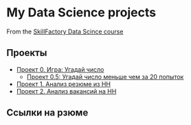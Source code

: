 # My Data Science projects

From the [SkillFactory Data Scince course](https://skillfactory.ru/data-scientist-pro)

## Проекты

* [Проект 0. Игра: Угадай число](https://github.com/Good-PJ/sf_ds_practic/tree/main/project_0_Random_number)
    - [Проект 0.5: Угадай число меньше чем за 20 попыток](https://github.com/Good-PJ/sf_ds_practic/tree/main/project_0.5_Random_number_2.0)
* [Проект 1. Анализ резюме из HH](https://github.com/Good-PJ/sf_ds_practic/tree/main/project_1_data_analise_practice)
* [Проект 2. Анализ вакансий на HH](https://github.com/Good-PJ/sf_ds_practic/tree/main/Project_2%20Analise%20vacancies%20on%20HH)

## Ссылки на рзюме
